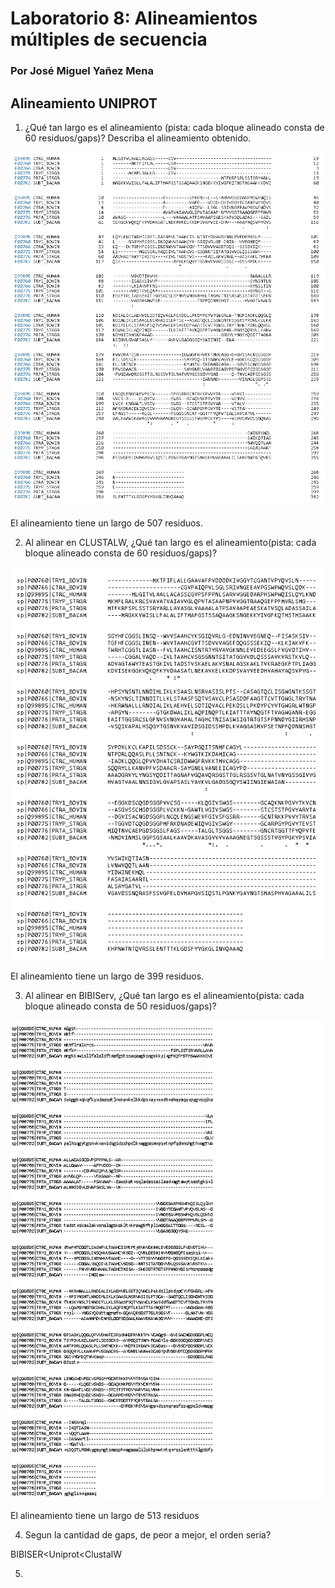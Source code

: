 # Laboratorio 8: Alineamientos múltiples de secuencia

### Por José Miguel Yañez Mena

## Alineamiento UNIPROT

1. ¿Qué tan largo es el alineamiento (pista: cada bloque alineado consta de 60 residuos/gaps)?
Describa el alineamiento obtenido.

![imagen alieneamiento](https://github.com/Peepcross/GR8-LAB-M8/blob/master/alinean2.png)

El alineamiento tiene un largo de 507 residuos. 

2. Al alinear en CLUSTALW, ¿Qué tan largo es el alineamiento(pista: cada bloque alineado consta de 60 residuos/gaps)?

![imagen clustalw](https://github.com/Peepcross/GR8-LAB-M8/blob/master/clustalienean.png)

El alineamiento tiene un largo de 399 residuos.

3. Al alinear en BIBIServ, ¿Qué tan largo es el alineamiento(pista: cada bloque alineado consta de 50 residuos/gaps)?

![imagen bibiserv](https://github.com/Peepcross/GR8-LAB-M8/blob/master/bibisertv.png)

El alineamiento tiene un largo de 513 residuos 

4. Segun la cantidad de gaps, de peor a mejor, el orden seria?

BIBISER<Uniprot<ClustalW

5. 






